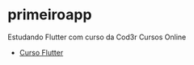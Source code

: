 # primeiroapp

Estudando Flutter com curso da Cod3r Cursos Online

- [Curso Flutter](https://www.udemy.com/course/curso-flutter/)
